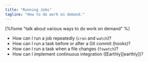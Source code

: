 ```yaml
---
title: "Running Jobs"
tagline: "How to do work on demand."
---
```


[%fixme "talk about various ways to do work on demand" %]

-   How can I run a job repeatedly (`cron` and `watch`)?
-   How can I run a task before or after a Git commit (hooks)?
-   How can I run a task when a file changes (`fswatch`)?
-   How can I implement continuous integration ([Earthly][earthly])?
